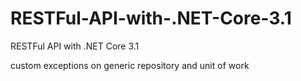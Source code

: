 # RESTFul-API-with-.NET-Core-3.1
RESTFul API with .NET Core 3.1

custom exceptions on generic repository and unit of work
